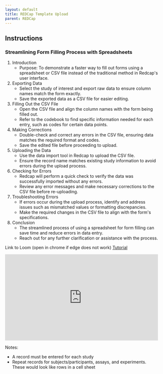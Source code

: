 ```yaml
---
layout: default
title: REDCap Template Upload
parent: REDCap
---
```


## Instructions

### Streamlining Form Filling Process with Spreadsheets

1. Introduction
   - Purpose: To demonstrate a faster way to fill out forms using a spreadsheet or CSV file instead of the traditional method in Redcap's user interface.
2. Exporting Data
   - Select the study of interest and export raw data to ensure column names match the form exactly.
   - Save the exported data as a CSV file for easier editing.
3. Filling Out the CSV File
   - Open the CSV file and align the column names with the form being filled out.
   - Refer to the codebook to find specific information needed for each entry, such as codes for certain data points.
4. Making Corrections
   - Double-check and correct any errors in the CSV file, ensuring data matches the required format and codes.
   - Save the edited file before proceeding to upload.
5. Uploading the Data
   - Use the data import tool in Redcap to upload the CSV file.
   - Ensure the record name matches existing study information to avoid errors during the upload process.
6. Checking for Errors
   - Redcap will perform a quick check to verify the data was successfully imported without any errors.
   - Review any error messages and make necessary corrections to the CSV file before re-uploading.
7. Troubleshooting Errors
   - If errors occur during the upload process, identify and address issues such as mismatched values or formatting discrepancies.
   - Make the required changes in the CSV file to align with the form's specifications.
8. Conclusion
   - The streamlined process of using a spreadsheet for form filling can save time and reduce errors in data entry.
   - Reach out for any further clarification or assistance with the process.

Link to Loom (open in chrome if edge does not work)
[Tutorial](https://www.loom.com/share/4d3e7343708d4cc39ae6a60b94f8114f)

<div style="position: relative; padding-bottom: 56.25%; height: 0;"><iframe src="https://www.loom.com/embed/4d3e7343708d4cc39ae6a60b94f8114f?sid=e582bdc6-9507-4d11-bc59-8552c8dbe855" frameborder="0" webkitallowfullscreen mozallowfullscreen allowfullscreen style="position: absolute; top: 0; left: 0; width: 100%; height: 100%;"></iframe></div>

Notes:

- A record must be entered for each study
- Repeat records for subjects/participants, assays, and experiments. These would look like rows in a cell sheet
